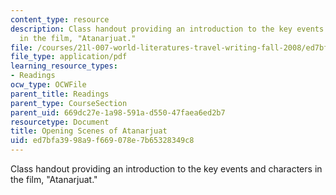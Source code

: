 ```yaml
---
content_type: resource
description: Class handout providing an introduction to the key events and characters
  in the film, "Atanarjuat."
file: /courses/21l-007-world-literatures-travel-writing-fall-2008/ed7bfa3998a9f669078e7b65328349c8_open_sce_of_ata.pdf
file_type: application/pdf
learning_resource_types:
- Readings
ocw_type: OCWFile
parent_title: Readings
parent_type: CourseSection
parent_uid: 669dc27e-1a98-591a-d550-47faea6ed2b7
resourcetype: Document
title: Opening Scenes of Atanarjuat
uid: ed7bfa39-98a9-f669-078e-7b65328349c8
---
```

Class handout providing an introduction to the key events and characters in the film, "Atanarjuat."

